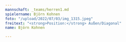 ```yaml
---
mannschaft: _teams/herren1.md
spielername: Björn Kohnen
foto: "/upload/2022/07/03/img_1315.jpeg"
freitext: "<strong>Position:</strong> Außen/Diagonal"
name: Björn Kohnen

---
```

